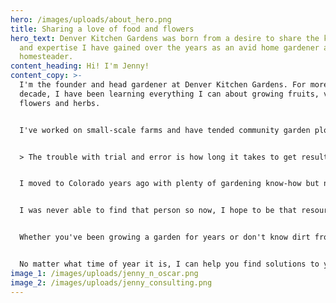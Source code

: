 ```yaml
---
hero: /images/uploads/about_hero.png
title: Sharing a love of food and flowers
hero_text: Denver Kitchen Gardens was born from a desire to share the knowledge
  and expertise I have gained over the years as an avid home gardener and urban
  homesteader.
content_heading: Hi! I'm Jenny!
content_copy: >-
  I'm the founder and head gardener at Denver Kitchen Gardens. For more than a
  decade, I have been learning everything I can about growing fruits, veggies,
  flowers and herbs.


  I've worked on small-scale farms and have tended community garden plots. I've planted seeds in raised beds, patio planters and in greenhouses. I've grown potatoes on balconies and lettuce on windowsills. Although I've learned so much from my mentors, I've learned the most through trial and error, through my personal successes and failures.


  > The trouble with trial and error is how long it takes to get results!


  I moved to Colorado years ago with plenty of gardening know-how but none of it specific to the conditions in Denver. After my first few garden tragedies, I pondered why there weren't better resources for those of us on the Front Range. Sure there was plenty of information out there - maybe too much. It was overwhelming! I wanted to find a coach to help me before I got too far off track and some personal guidance on how to save time and money.


  I was never able to find that person so now, I hope to be that resource for others.


  Whether you've been growing a garden for years or don't know dirt from soil (there is a difference), I'm here to help! I teach organic and sustainable gardening methods that simplify your life. I specialize in high-density gardening so you can get more for your money and also offer food preservation workshops so you can enjoy the fruits of your bounty year-round.


  No matter what time of year it is, I can help you find solutions to your gardening problems and help you to create the garden (and cellar) of your dreams!
image_1: /images/uploads/jenny_n_oscar.png
image_2: /images/uploads/jenny_consulting.png
---
```

